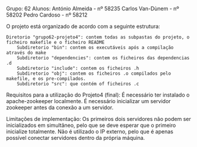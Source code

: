Grupo: 62
Alunos:
    António Almeida - nº 58235
    Carlos Van-Dùnem - nº 58202
    Pedro Cardoso - nº 58212


O projeto está organizado de acordo com a seguinte estrutura:

    Diretorio "grupo62-projeto4": contem todas as subpastas do projeto, o ficheiro makefile e o ficheiro README
        Subdiretorio "bin": contem os executáveis após a compilação através do make
        Subdiretorio "dependencies": contem os ficheiros das dependencias .d
        Subdiretorio "include": contem os ficheiros .h
        Subdiretorio "obj": contem os ficheiros .o compilados pelo makefile, e os pre-compilados.
        Subdiretorio "src": que contém of ficheiros .c

Requisitos para a utilização do Projeto4 (final):
    É necessário ter instalado o apache-zookeeper localmente.
    É necessário inicializar um servidor zookeeper antes da conexão a um servidor.

Limitações de implementação:
	Os primeiros dois servidores não podem ser inicializados em simultâneo, pelo que se deve esperar que o primeiro inicialize totalmente.
    Não é utilizado o IP externo, pelo que é apenas possível conectar servidores dentro da própria máquina.

